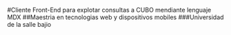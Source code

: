 #Cliente Front-End para explotar consultas a CUBO mendiante lenguaje MDX 
##Maestria en tecnologias web y dispositivos mobiles
###Universidad de la salle bajio
